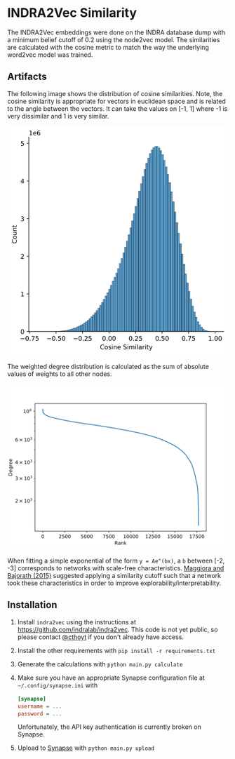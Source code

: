 # INDRA2Vec Similarity

The INDRA2Vec embeddings were done on the INDRA database dump with a minimum belief cutoff of 0.2 using the node2vec
model. The similarities are calculated with the cosine metric to match the way the underlying word2vec model was
trained.

## Artifacts

The following image shows the distribution of cosine similarities. Note, the cosine similarity is
appropriate for vectors in euclidean space and is related to the angle between the vectors. It
can take the values on [-1, 1] where -1 is very dissimilar and 1 is very similar.

![Cosine Similarity Distribution](similarity_hist.svg)

The weighted degree distribution is calculated as the sum of absolute values of weights to all other
nodes.

![Degree Distribution](degree_distribution.svg)

When fitting a simple exponential of the form `y = Ae^(bx)`, a `b` between [-2, -3] corresponds to
networks with scale-free characteristics. [Maggiora and Bajorath (2015)](https://pubmed.ncbi.nlm.nih.gov/24925682/)
suggested applying a similarity cutoff such that a network took these characteristics in order to
improve explorability/interpretability.

## Installation

1. Install `indra2vec` using the instructions at https://github.com/indralab/indra2vec. This code is not yet public, so
   please contact [@cthoyt](https://github.com/cthoyt) if you don't already have access.
2. Install the other requirements with `pip install -r requirements.txt`
3. Generate the calculations with `python main.py calculate`
4. Make sure you have an appropriate Synapse configuration file at `~/.config/synapse.ini` with
   
   ```ini
   [synapse]
   username = ...
   password = ...
   ```

   Unfortunately, the API key authentication is currently broken on Synapse.
4. Upload to [Synapse](https://www.synapse.org/#!Synapse:syn25928953/files/) with `python main.py upload`